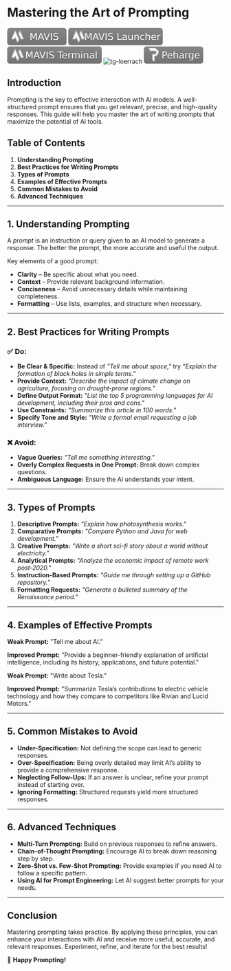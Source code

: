 # Mastering the Art of Prompting

<div align="left">
   <img alt="mavis" src="https://github.com/Peharge/MAVIS-images/blob/main/mavis-img-main/MAVIS-icon-banner-3.svg">
   <img alt="mavis-launcher" src="https://github.com/Peharge/MAVIS-images/blob/main/mavis-img-main/MAVIS-launcher-icon-banner-3.svg">
   <img alt="mavis-terminal" src="https://github.com/Peharge/MAVIS-images/blob/main/mavis-img-main/MAVIS-terminal-icon-banner-3.svg">
   <img alt="tg-loerrach" src="https://img.shields.io/badge/TG Lörrach-red?style=flat">
   <img alt="peharge" src="https://github.com/Peharge/MAVIS-images/blob/main/mavis-img-main/Peharge-icon-banner-3.svg">
</div>

## Introduction
Prompting is the key to effective interaction with AI models. A well-structured prompt ensures that you get relevant, precise, and high-quality responses. This guide will help you master the art of writing prompts that maximize the potential of AI tools.

## Table of Contents
1. **Understanding Prompting**
2. **Best Practices for Writing Prompts**
3. **Types of Prompts**
4. **Examples of Effective Prompts**
5. **Common Mistakes to Avoid**
6. **Advanced Techniques**

---

## 1. Understanding Prompting
A *prompt* is an instruction or query given to an AI model to generate a response. The better the prompt, the more accurate and useful the output.

Key elements of a good prompt:
- **Clarity** – Be specific about what you need.
- **Context** – Provide relevant background information.
- **Conciseness** – Avoid unnecessary details while maintaining completeness.
- **Formatting** – Use lists, examples, and structure when necessary.

---

## 2. Best Practices for Writing Prompts
### ✅ Do:
- **Be Clear & Specific:** Instead of *"Tell me about space,"* try *"Explain the formation of black holes in simple terms."*
- **Provide Context:** *"Describe the impact of climate change on agriculture, focusing on drought-prone regions."*
- **Define Output Format:** *"List the top 5 programming languages for AI development, including their pros and cons."*
- **Use Constraints:** *"Summarize this article in 100 words."*
- **Specify Tone and Style:** *"Write a formal email requesting a job interview."*

### ❌ Avoid:
- **Vague Queries:** *"Tell me something interesting."*
- **Overly Complex Requests in One Prompt:** Break down complex questions.
- **Ambiguous Language:** Ensure the AI understands your intent.

---

## 3. Types of Prompts
1. **Descriptive Prompts:** *"Explain how photosynthesis works."*
2. **Comparative Prompts:** *"Compare Python and Java for web development."*
3. **Creative Prompts:** *"Write a short sci-fi story about a world without electricity."*
4. **Analytical Prompts:** *"Analyze the economic impact of remote work post-2020."*
5. **Instruction-Based Prompts:** *"Guide me through setting up a GitHub repository."*
6. **Formatting Requests:** *"Generate a bulleted summary of the Renaissance period."*

---

## 4. Examples of Effective Prompts
**Weak Prompt:** "Tell me about AI."

**Improved Prompt:** "Provide a beginner-friendly explanation of artificial intelligence, including its history, applications, and future potential."

**Weak Prompt:** "Write about Tesla."

**Improved Prompt:** "Summarize Tesla’s contributions to electric vehicle technology and how they compare to competitors like Rivian and Lucid Motors."

---

## 5. Common Mistakes to Avoid
- **Under-Specification:** Not defining the scope can lead to generic responses.
- **Over-Specification:** Being overly detailed may limit AI’s ability to provide a comprehensive response.
- **Neglecting Follow-Ups:** If an answer is unclear, refine your prompt instead of starting over.
- **Ignoring Formatting:** Structured requests yield more structured responses.

---

## 6. Advanced Techniques
- **Multi-Turn Prompting:** Build on previous responses to refine answers.
- **Chain-of-Thought Prompting:** Encourage AI to break down reasoning step by step.
- **Zero-Shot vs. Few-Shot Prompting:** Provide examples if you need AI to follow a specific pattern.
- **Using AI for Prompt Engineering:** Let AI suggest better prompts for your needs.

---

## Conclusion
Mastering prompting takes practice. By applying these principles, you can enhance your interactions with AI and receive more useful, accurate, and relevant responses. Experiment, refine, and iterate for the best results!

🚀 **Happy Prompting!**

